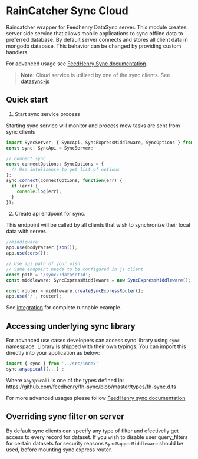 # RainCatcher Sync Cloud

Raincatcher wrapper for Feedhenry DataSync server.
This module creates server side service that allows mobile applications to sync offline data to preferred database.
By default server connects and stores all client data in mongodb database.
This behavior can be changed by providing custom handlers.

For advanced usage see [FeedHenry Sync documentation](https://github.com/feedhenry/fh-sync/tree/master/docs).

> **Note**: Cloud service is utilized by one of the sync clients. See [datasync-js](../client/datasync)


## Quick start

1. Start sync service process

Starting sync service  will monitor and process
mew tasks are sent from sync clients

```typescript
import SyncServer, { SyncApi, SyncExpressMiddleware, SyncOptions } from '@raincatcher/datasync-cloud';
const sync: SyncApi = SyncServer;

// Connect sync
const connectOptions: SyncOptions = {
  // Use intelisense to get list of options
};
sync.connect(connectOptions, function(err) {
  if (err) {
    console.log(err);
  }
});
```

2. Create api endpoint for sync.

This endpoint will be called by all clients that wish to synchronize their local data with server.

```typescript
//middleware
app.use(bodyParser.json());
app.use(cors());

// Use api path of your wish
// Same endpoint needs to be configured in js client
const path = '/sync/:datasetId';
const middleware: SyncExpressMiddleware = new SyncExpressMiddleware();

const router = middleware.createSyncExpressRouter();
app.use('/', router);
```

See [integration](./integration) for complete runnable example.

## Accessing underlying sync library

For advanced use cases developers can access sync library using `sync` namespace.
Library is shipped with their own typings. You can import this directly into your application as below:

```typescript
import { sync } from '../src/index'
sync.anyapicall(...) ;
```

Where `anyapicall` is one of the types defined in:
https://github.com/feedhenry/fh-sync/blob/master/types/fh-sync.d.ts

For more advanced usages please follow [FeedHenry sync documentation](https://github.com/feedhenry/fh-sync/tree/master/docs)

## Overriding sync filter on server

By default sync clients can specify any type of filter and efectivelly get access to
every record for dataset. If you wish to disable user query_filters for certain datasets for security reasons `SyncMapperMiddleware` should be used, before mounting sync express router.
